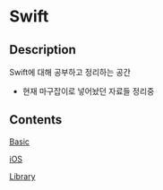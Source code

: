 # Swift



## Description

Swift에 대해 공부하고 정리하는 공간

- 현재 마구잡이로 넣어놨던 자료들 정리중



## Contents

[Basic](https://github.com/JoongChangYang/TIL/tree/master/Swift/Basic)

[iOS](https://github.com/JoongChangYang/TIL/tree/master/Swift/iOS)

[Library](https://github.com/JoongChangYang/TIL/tree/master/Swift/Library)



